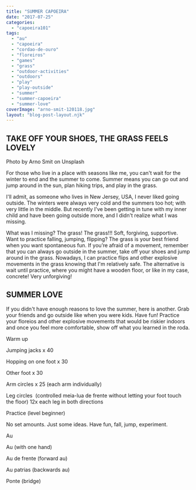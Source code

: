 ```yaml
---
title: "SUMMER CAPOEIRA"
date: "2017-07-25"
categories: 
  - "capoeira101"
tags: 
  - "au"
  - "capoeira"
  - "cordao-de-ouro"
  - "floreiros"
  - "games"
  - "grass"
  - "outdoor-activities"
  - "outdoors"
  - "play"
  - "play-outside"
  - "summer"
  - "summer-capoeira"
  - "summer-love"
coverImage: "arno-smit-120118.jpg"
layout: "blog-post-layout.njk"
---
```


## TAKE OFF YOUR SHOES, THE GRASS FEELS LOVELY

Photo by Arno Smit on Unsplash

For those who live in a place with seasons like me, you can't wait for the winter to end and the summer to come. Summer means you can go out and jump around in the sun, plan hiking trips, and play in the grass.

I'll admit, as someone who lives in New Jersey, USA, I never liked going outside. The winters were always very cold and the summers too hot; with very little in the middle. But recently I've been getting in tune with my inner child and have been going outside more, and I didn't realize what I was missing.

What was I missing? The grass! The grass!!! Soft, forgiving, supportive. Want to practice falling, jumping, flipping? The grass is your best friend when you want spontaneous fun. If you’re afraid of a movement, remember that you can always go outside in the summer, take off your shoes and jump around in the grass. Nowadays, I can practice flips and other explosive movements in the grass knowing that I'm relatively safe. The alternative is wait until practice, where you might have a wooden floor, or like in my case, concrete! Very unforgiving!

## SUMMER LOVE

If you didn't have enough reasons to love the summer, here is another. Grab your friends and go outside like when you were kids. Have fun! Practice your floreios and other explosive movements that would be riskier indoors and once you feel more comfortable, show off what you learned in the roda.

Warm up

Jumping jacks x 40

Hopping on one foot x 30

Other foot x 30

Arm circles x 25 (each arm individually)

Leg circles  (controlled meia-lua de frente without letting your foot touch the floor) 12x each leg in both directions

Practice (level beginner)

No set amounts. Just some ideas. Have fun, fall, jump, experiment.

Au

Au (with one hand)

Au de frente (forward au)

Au patrias (backwards au)

Ponte (bridge)

